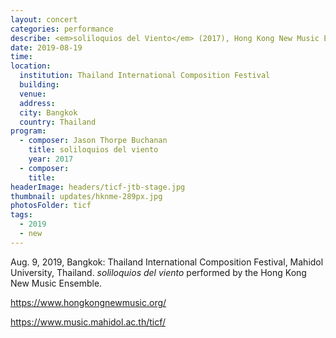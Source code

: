 ```yaml
---
layout: concert
categories: performance
describe: <em>soliloquios del Viento</em> (2017), Hong Kong New Music Ensemble. TICF.
date: 2019-08-19
time:
location:
  institution: Thailand International Composition Festival
  building:
  venue:
  address:
  city: Bangkok
  country: Thailand
program:
  - composer: Jason Thorpe Buchanan
    title: soliloquios del viento
    year: 2017
  - composer:
    title:
headerImage: headers/ticf-jtb-stage.jpg
thumbnail: updates/hknme-289px.jpg
photosFolder: ticf
tags:
  - 2019
  - new
---
```


Aug. 9, 2019, Bangkok: Thailand International Composition Festival, Mahidol University, Thailand. *soliloquios del viento* performed by the Hong Kong New Music Ensemble.

https://www.hongkongnewmusic.org/

https://www.music.mahidol.ac.th/ticf/
